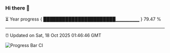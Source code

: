 ### Hi there 👋

⏳ Year progress { ███████████████████████▁▁▁▁▁▁▁ } 79.47 %

---

⏰ Updated on Sat, 18 Oct 2025 01:46:46 GMT

![Progress Bar CI](https://github.com/ZhaoGui/ZhaoGui/workflows/Progress%20Bar%20CI/badge.svg)
